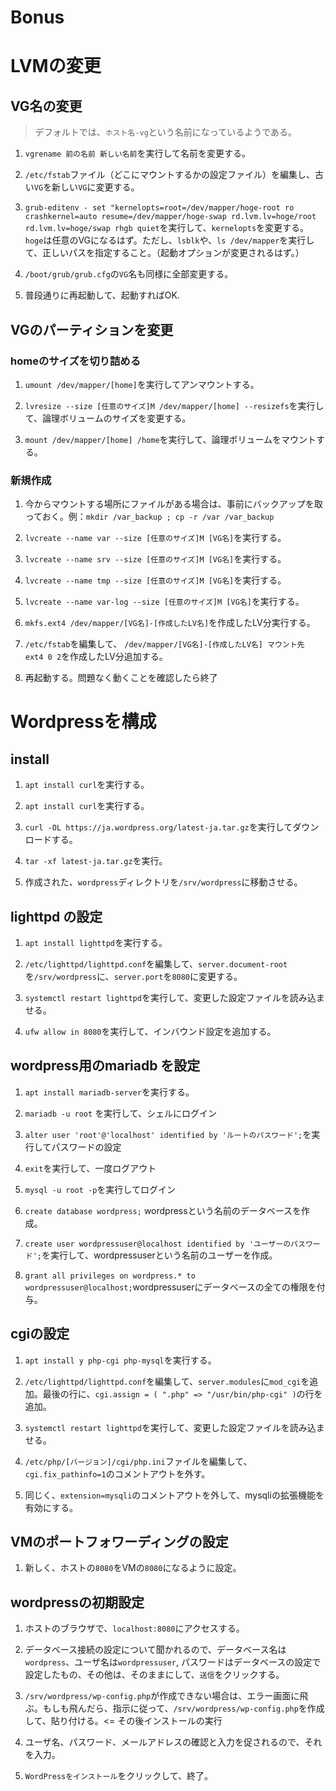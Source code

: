 # Bonus

# LVMの変更

## VG名の変更

> デフォルトでは、`ホスト名-vg`という名前になっているようである。

1. `vgrename 前の名前 新しい名前`を実行して名前を変更する。

1. `/etc/fstab`ファイル（どこにマウントするかの設定ファイル）を編集し、古い`VG`を新しい`VG`に変更する。

1. `grub-editenv - set "kernelopts=root=/dev/mapper/hoge-root ro crashkernel=auto resume=/dev/mapper/hoge-swap rd.lvm.lv=hoge/root rd.lvm.lv=hoge/swap rhgb quiet`を実行して、`kernelopts`を変更する。`hoge`は任意のVGになるはず。ただし、`lsblk`や、`ls /dev/mapper`を実行して、正しいパスを指定すること。（起動オプションが変更されるはず。）

1. `/boot/grub/grub.cfg`の`VG`名も同様に全部変更する。

1. 普段通りに再起動して、起動すればOK.

## VGのパーティションを変更

### homeのサイズを切り詰める

1. `umount /dev/mapper/[home]`を実行してアンマウントする。

1. `lvresize --size [任意のサイズ]M /dev/mapper/[home] --resizefs`を実行して、論理ボリュームのサイズを変更する。

1. `mount /dev/mapper/[home] /home`を実行して、論理ボリュームをマウントする。

### 新規作成

1. 今からマウントする場所にファイルがある場合は、事前にバックアップを取っておく。例：`mkdir /var_backup ; cp -r /var /var_backup`

1. `lvcreate --name var --size [任意のサイズ]M [VG名]`を実行する。

1. `lvcreate --name srv --size [任意のサイズ]M [VG名]`を実行する。

1. `lvcreate --name tmp --size [任意のサイズ]M [VG名]`を実行する。

1. `lvcreate --name var-log --size [任意のサイズ]M [VG名]`を実行する。

1. `mkfs.ext4 /dev/mapper/[VG名]-[作成したLV名]`を作成したLV分実行する。

1. `/etc/fstab`を編集して、
`/dev/mapper/[VG名]-[作成したLV名] マウント先 ext4 0 2`を作成したLV分追加する。

1. 再起動する。問題なく動くことを確認したら終了

# Wordpressを構成

## install

1. `apt install curl`を実行する。

1. `apt install curl`を実行する。

1. `curl -OL https://ja.wordpress.org/latest-ja.tar.gz`を実行してダウンロードする。

1. `tar -xf latest-ja.tar.gz`を実行。

1. 作成された、`wordpress`ディレクトリを`/srv/wordpress`に移動させる。

## lighttpd の設定

1. `apt install lighttpd`を実行する。

1. `/etc/lighttpd/lighttpd.conf`を編集して、`server.document-root`を`/srv/wordpress`に、`server.port`を`8080`に変更する。

1. `systemctl restart lighttpd`を実行して、変更した設定ファイルを読み込ませる。

1. `ufw allow in 8080`を実行して、インバウンド設定を追加する。

## wordpress用のmariadb を設定

1. `apt install mariadb-server`を実行する。

1. `mariadb -u root` を実行して、シェルにログイン

1. `alter user 'root'@'localhost' identified by 'ルートのパスワード';`を実行してパスワードの設定

1. `exit`を実行して、一度ログアウト

1. `mysql -u root -p`を実行してログイン

1.  `create database wordpress;` wordpressという名前のデータベースを作成。

1. `create user wordpressuser@localhost identified by 'ユーザーのパスワード';`を実行して、wordpressuserという名前のユーザーを作成。

1. `grant all privileges on wordpress.* to wordpressuser@localhost;`wordpressuserにデータベースの全ての権限を付与。


## cgiの設定

1. `apt install y php-cgi php-mysql`を実行する。

1. `/etc/lighttpd/lighttpd.conf`を編集して、`server.modules`に`mod_cgi`を追加。最後の行に、`cgi.assign = ( ".php" => "/usr/bin/php-cgi" )`の行を追加。

1. `systemctl restart lighttpd`を実行して、変更した設定ファイルを読み込ませる。

1. `/etc/php/[バージョン]/cgi/php.ini`ファイルを編集して、`cgi.fix_pathinfo=1`のコメントアウトを外す。

1. 同じく、`extension=mysqli`のコメントアウトを外して、mysqliの拡張機能を有効にする。

## VMのポートフォワーディングの設定

1. 新しく、ホストの`8080`をVMの`8080`になるように設定。

## wordpressの初期設定

1. ホストのブラウザで、`localhost:8080`にアクセスする。

1. データベース接続の設定について聞かれるので、データベース名は`wordpress`、ユーザ名は`wordpressuser`, パスワードはデータベースの設定で設定したもの、その他は、そのままにして、`送信`をクリックする。

1. `/srv/wordpress/wp-config.php`が作成できない場合は、エラー画面に飛ぶ。もしも飛んだら、指示に従って、`/srv/wordpress/wp-config.php`を作成して、貼り付ける。<= その後インストールの実行

1. ユーザ名、パスワード、メールアドレスの確認と入力を促されるので、それを入力。

1. `WordPressをインストール`をクリックして、終了。
